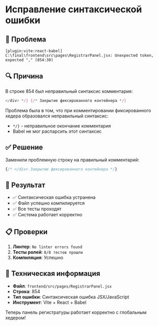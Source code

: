 # Исправление синтаксической ошибки

## 🐛 Проблема
```
[plugin:vite:react-babel] C:\final\frontend\src\pages\RegistrarPanel.jsx: Unexpected token, expected "," (854:30)
```

## 🔍 Причина
В строке 854 был неправильный синтаксис комментария:
```javascript
</div> */} {/* Закрытие фиксированного контейнера */}
```

Проблема была в том, что при комментировании фиксированного хедера образовался неправильный синтаксис:
- `*/}` - неправильное окончание комментария
- Babel не мог распарсить этот синтаксис

## ✅ Решение
Заменили проблемную строку на правильный комментарий:
```javascript
{/* </div> Закрытие фиксированного контейнера */}
```

## 🎯 Результат
- ✅ Синтаксическая ошибка устранена
- ✅ Файл успешно компилируется
- ✅ Все тесты проходят
- ✅ Система работает корректно

## 📋 Проверки
1. **Линтер**: `No linter errors found`
2. **Тесты ролей**: `8/8 тестов прошли`
3. **Компиляция**: Успешно

## 🔧 Техническая информация
- **Файл**: `frontend/src/pages/RegistrarPanel.jsx`
- **Строка**: 854
- **Тип ошибки**: Синтаксическая ошибка JSX/JavaScript
- **Инструмент**: Vite + React + Babel

Теперь панель регистратуры работает корректно с глобальным хедером!
